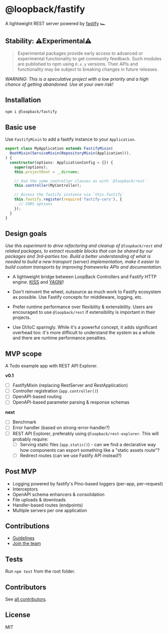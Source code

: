 # @loopback/fastify

A lightweight REST server powered by [fastify](https://fastify.io) 🏎

## Stability: ⚠️Experimental⚠️

> Experimental packages provide early access to advanced or experimental
> functionality to get community feedback. Such modules are published to npm
> using `0.x.y` versions. Their APIs and functionality may be subject to
> breaking changes in future releases.

_WARNING: This is a speculative project with a low priority and a high chance of
getting abandoned. Use at your own risk!_

## Installation

```sh
npm i @loopback/fastify
```

## Basic use

Use `FastifyMixin` to add a fastify instance to your `Application`.

```ts
export class MyApplication extends FastifyMixin(
  BootMixin(ServiceMixin(RepositoryMixin(Application))),
) {
  constructor(options: ApplicationConfig = {}) {
    super(options);
    this.projectRoot = __dirname;

    // Use the same controller classes as with `@loopback/rest`
    this.controller(MyController);

    // Access the fastify instance via `this.fastify`
    this.fastify.register(require('fastify-cors'), {
      // CORS options
    });
  }
}
```

## Design goals

_Use this experiment to drive refactoring and cleanup of `@loopback/rest` and
related packages, to extract reusable blocks that can be shared by our packages
and 3rd-parties too. Build a better understanding of what is needed to build a
new transport (server) implementation, make it easier to build custom transports
by improving frameworks APIs and documentation._

- A lightweight bridge between LoopBack Controllers and Fastify HTTP engine.
  [KISS](https://en.wikipedia.org/wiki/KISS_principle) and
  [YAGNI](https://en.wikipedia.org/wiki/You_aren%27t_gonna_need_it)!

- Don't reinvent the wheel, outsource as much work to Fastify ecosystem as
  possible. Use Fastify concepts for middleware, logging, etc.

- Prefer runtime performance over flexibility & extensibility. Users are
  encouraged to use `@loopback/rest` if extensibility is important in their
  projects.

- Use DI/IoC sparingly. While it's a powerful concept, it adds significant
  overhead too: it's more difficult to understand the system as a whole and
  there are runtime performance penalties.

## MVP scope

A Todo example app with REST API Explorer.

**v0.1**

- [ ] FastifyMixin (replacing RestServer and RestApplication)
- [ ] Controller registration (`app.controller()`)
- [ ] OpenAPI-based routing
- [ ] OpenAPI-based parameter parsing & response schemas

**next**

- [ ] Benchmark
- [ ] Error handler (based on strong-error-handler?)
- [ ] REST API Explorer, preferably using `@loopback/rest-explorer`. This will
      probably require:
  - [ ] Serving static files (`app.static()`) - can we find a declarative way
        how components can export something like a "static assets route"?
  - [ ] Redirect routes (can we use Fastify API instead?)

## Post MVP

- Logging powered by fastify's Pino-based loggers (per-app, per-request)
- Interceptors
- OpenAPI schema enhancers & consolidation
- File uploads & downloads
- Handler-based routes (endpoints)
- Multiple servers per one application

## Contributions

- [Guidelines](https://github.com/strongloop/loopback-next/blob/master/docs/CONTRIBUTING.md)
- [Join the team](https://github.com/strongloop/loopback-next/issues/110)

## Tests

Run `npm test` from the root folder.

## Contributors

See
[all contributors](https://github.com/strongloop/loopback-next/graphs/contributors).

## License

MIT
